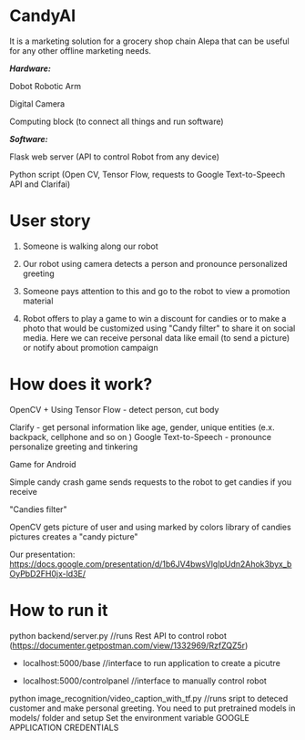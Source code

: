 # CandyAI

It is a marketing solution for a grocery shop chain Alepa that can be useful for any other offline marketing needs.

***Hardware:***

Dobot Robotic Arm

Digital Camera

Computing block (to connect all things and run software)

***Software:***

Flask web server (API to control Robot from any device)

Python script (Open CV, Tensor Flow, requests to Google Text-to-Speech API and Clarifai) 

# **User story**

1) Someone is walking along our robot

2) Our robot using camera detects a person and pronounce personalized greeting

3) Someone pays attention to this and go to the robot to view a promotion material

4) Robot offers to play a game to win a discount for candies or to make a photo that would be customized using "Candy filter" to share it on social media. Here we can receive personal data like email (to send a picture) or notify about promotion campaign

# **How does it work?**

OpenCV + Using Tensor Flow - detect person, cut body

Clarify - get personal information like age, gender, unique entities (e.x. backpack, cellphone and so on )
Google Text-to-Speech - pronounce personalize greeting and tinkering

Game for Android

Simple candy crash game sends requests to the robot to get candies if you receive 

"Candies filter"

OpenCV gets picture of user and using marked by colors library of candies pictures creates a "candy picture" 

Our presentation: https://docs.google.com/presentation/d/1b6JV4bwsVlgIpUdn2Ahok3byx_bOyPbD2FH0jx-ld3E/

# **How to run it**

python backend/server.py //runs Rest API to control robot (https://documenter.getpostman.com/view/1332969/RzfZQZ5r)

- localhost:5000/base //interface to run application to create a picutre

- localhost:5000/controlpanel //interface to manually control robot

python image_recognition/video_caption_with_tf.py //runs sript to deteced customer and make personal greeting. You need to put pretrained models in models/ folder and setup Set the environment variable GOOGLE APPLICATION CREDENTIALS
